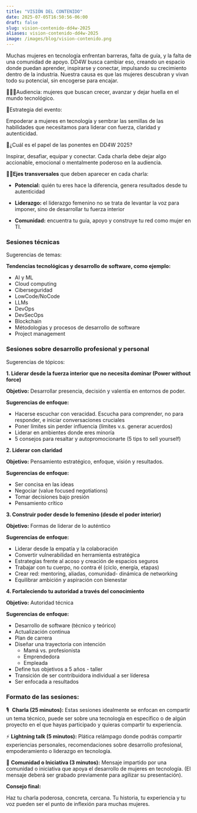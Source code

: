 ```yaml
---
title: "VISIÓN DEL CONTENIDO"
date: 2025-07-05T16:50:56-06:00
draft: false
slug: vision-contenido-dd4w-2025
aliases: vision-contenido-dd4w-2025
image: /images/blog/vision-contenido.png
---
```


Muchas mujeres en tecnología enfrentan barreras, falta de guía, y  la falta de una comunidad de apoyo. DD4W busca cambiar eso, creando un espacio donde puedan aprender, inspirarse y conectar, impulsando su crecimiento dentro de la industria.
Nuestra causa es que las mujeres descubran y vivan todo su potencial, sin encogerse para encajar.

👩🏻‍💻Audiencia: mujeres que buscan crecer, avanzar y dejar huella en el mundo tecnológico.

🎯Estrategia del evento:

Empoderar a mujeres en tecnología y sembrar las semillas de las habilidades que necesitamos para liderar con fuerza, claridad y autenticidad.

📜¿Cuál es el papel de las ponentes en DD4W 2025?

Inspirar, desafiar, equipar y conectar. Cada charla debe dejar algo accionable, emocional o mentalmente poderoso en la audiencia.

📏📐**Ejes transversales** que deben aparecer en cada charla:

 * **Potencial:** quién tu eres hace la diferencia, genera resultados desde tu autenticidad

 * **Liderazgo:** el liderazgo femenino no se trata de levantar la voz para imponer, sino de desarrollar tu fuerza interior

 * **Comunidad:** encuentra tu guía, apoyo y construye tu red como mujer en TI. 


### Sesiones técnicas
Sugerencias de temas: 

**Tendencias tecnológicas y desarrollo de software, como ejemplo:**

 * AI y ML
 * Cloud computing
 * Ciberseguridad
 * LowCode/NoCode
 * LLMs
 * DevOps
 * DevSecOps
 * Blockchain
 * Métodologias y procesos de desarrollo de software
 * Project management

### Sesiones sobre desarrollo profesional y personal  

Sugerencias de tópicos:

**1. Liderar desde la fuerza interior que no necesita dominar (Power without force)**

**Objetivo:** Desarrollar presencia, decisión y valentía en entornos de poder.

**Sugerencias de enfoque:**

 * Hacerse escuchar con veracidad. Escucha para comprender, no para responder, e iniciar conversaciones cruciales
 * Poner límites sin perder influencia (límites v.s.  generar acuerdos)
 * Liderar en ambientes donde eres minoría
 * 5 consejos para resaltar y autopromocionarte (5 tips to sell yourself)

**2. Liderar con claridad**

**Objetivo:** Pensamiento estratégico, enfoque, visión y resultados.

**Sugerencias de enfoque:**

 * Ser concisa en las ideas
 * Negociar  (value focused negotiations)
 * Tomar decisiones bajo presión
 * Pensamiento crítico 

**3. Construir poder desde lo femenino (desde el poder interior)**

**Objetivo:** Formas de liderar de lo auténtico

**Sugerencias de enfoque:**

 * Liderar desde la empatía y la colaboración
 * Convertir vulnerabilidad en herramienta estratégica
 * Estrategias frente al acoso y creación de espacios seguros
 * Trabajar con tu cuerpo, no contra él (ciclo, energía, etapas)
 * Crear red: mentoring, aliadas, comunidad- dinámica de networking
 * Equilibrar ambición y  aspiración  con bienestar

**4. Fortaleciendo tu autoridad a través del conocimiento**

**Objetivo:** Autoridad técnica

**Sugerencias de enfoque:**

 * Desarrollo de software (técnico y teórico)
 * Actualización continua
 * Plan de carrera
 * Diseñar una trayectoria con intención
    * Mamá vs. profesionista 
    * Emprendedora
    * Empleada
 * Define tus objetivos a 5 años  - taller
 * Transición de ser contribuidora individual a ser líderesa
 * Ser enfocada a resultados 

### Formato de las sesiones:

🎙 ️ **Charla (25 minutos):** Estas sesiones idealmente se enfocan en compartir un tema técnico, puede ser sobre una tecnología en específico o de algún proyecto en el que hayas participado y quieras compartir tu experiencia.

⚡ **Lightning talk (5 minutos):** Plática relámpago donde podrás compartir experiencias personales, recomendaciones sobre desarrollo profesional, empoderamiento o liderazgo en tecnología.

👥 **Comunidad o Iniciativa (3 minutos):** Mensaje impartido por una comunidad o iniciativa que apoya el desarrollo de mujeres en tecnología. (El mensaje deberá ser grabado previamente para agilizar su presentación).

**Consejo final:**

Haz tu charla poderosa, concreta, cercana. Tu historia, tu experiencia y tu voz pueden ser el punto de inflexión para muchas mujeres.




